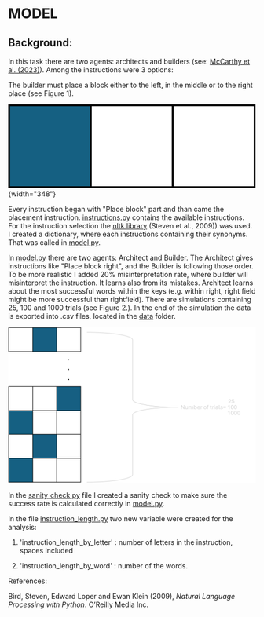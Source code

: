 # MODEL

## Background:

In this task there are two agents: architects and builders (see: [McCarthy et al. (2023)](https://github.com/cogtoolslab/compositional-abstractions-tutorial?tab=readme-ov-file)). Among the instructions were 3 options:

The builder must place a block either to the left, in the middle or to the right place (see Figure 1).

![Figure 1. Instruction: "Place block left"](images/block_eg.png){width="348"}

Every instruction began with "Place block" part and than came the placement instruction. [instructions.py](instructions.py) contains the available instructions. For the instruction selection the [nltk library](https://www.nltk.org) (Steven et al., 2009)) was used. I created a dictionary, where each instructions containing their synonyms. That was called in [model.py](model.py).

In [mod](model/model.py)[e](model.py)[l.py](model/model.py) there are two agents: Architect and Builder. The Architect gives instructions like "Place block right", and the Builder is following those order. To be more realistic I added 20% misinterpretation rate, where builder will misinterpret the instruction. It learns also from its mistakes. Architect learns about the most successful words within the keys (e.g. within right, right field might be more successful than rightfield). There are simulations containing 25, 100 and 1000 trials (see Figure 2.). In the end of the simulation the data is exported into .csv files, located in the [data](../data/) folder.

![Figure 2. Visualising the trials](images/block_eg_2-3.png)

In the [sanity_check.py](sanity_check.py) file I created a sanity check to make sure the success rate is calculated correctly in [model.py](model.py).

In the file [instruction_length.py](instruction_length.py) two new variable were created for the analysis:

1.  'instruction_length_by_letter' : number of letters in the instruction, spaces included

2.  'instruction_length_by_word' : number of the words.

References:

Bird, Steven, Edward Loper and Ewan Klein (2009), *Natural Language Processing with Python*. O’Reilly Media Inc.